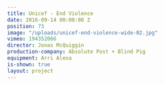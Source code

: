 ```yaml
---
title: Unicef - End Violence
date: 2016-09-14 00:00:00 Z
position: 73
image: "/uploads/unicef-end-violence-wide-02.jpg"
vimeo: 194352066
director: Jonas McQuiggin
production-company: Absolute Post + Blind Pig
equipment: Arri Alexa
is-shown: true
layout: project
---
```



